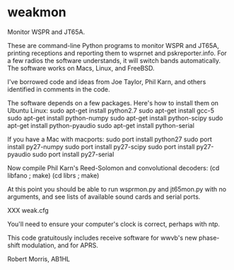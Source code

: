 # weakmon
Monitor WSPR and JT65A.

These are command-line Python programs to monitor WSPR and JT65A,
printing receptions and reporting them to wsprnet and
pskreporter.info. For a few radios the software understands, it will
switch bands automatically. The software works on Macs, Linux, and
FreeBSD.

I've borrowed code and ideas from Joe Taylor, Phil Karn, and others
identified in comments in the code.

The software depends on a few packages. Here's how to install them
on Ubuntu Linux:
  sudo apt-get install python2.7
  sudo apt-get install gcc-5
  sudo apt-get install python-numpy
  sudo apt-get install python-scipy
  sudo apt-get install python-pyaudio
  sudo apt-get install python-serial

If you have a Mac with macports:
  sudo port install python27
  sudo port install py27-numpy
  sudo port install py27-scipy
  sudo port install py27-pyaudio
  sudo port install py27-serial

Now compile Phil Karn's Reed-Solomon and convolutional decoders:
  (cd libfano ; make)
  (cd librs ; make)

At this point you should be able to run wsprmon.py and jt65mon.py with
no arguments, and see lists of available sound cards and serial ports.

XXX weak.cfg

You'll need to ensure your computer's clock is correct, perhaps with ntp.

This code gratuitously includes receive software for wwvb's new
phase-shift modulation, and for APRS.

Robert Morris, AB1HL
